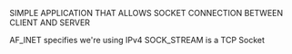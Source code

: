 
SIMPLE APPLICATION THAT ALLOWS SOCKET CONNECTION BETWEEN CLIENT AND SERVER


AF_INET specifies we're using IPv4
SOCK_STREAM is a TCP Socket